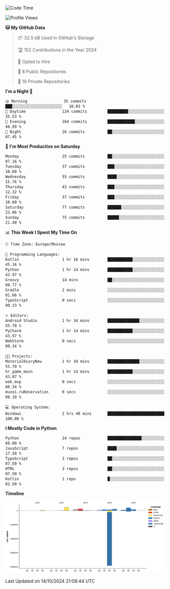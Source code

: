 <!--START_SECTION:waka-->
![Code Time](http://img.shields.io/badge/Code%20Time-531%20hrs%2020%20mins-blue)

![Profile Views](http://img.shields.io/badge/Profile%20Views-4-blue)

**🐱 My GitHub Data** 

> 📦 32.5 kB Used in GitHub's Storage 
 > 
> 🏆 152 Contributions in the Year 2024
 > 
> 💼 Opted to Hire
 > 
> 📜 8 Public Repositories 
 > 
> 🔑 19 Private Repositories 
 > 
**I'm a Night 🦉** 

```text
🌞 Morning                35 commits          ███░░░░░░░░░░░░░░░░░░░░░░   10.03 % 
🌆 Daytime                124 commits         █████████░░░░░░░░░░░░░░░░   35.53 % 
🌃 Evening                164 commits         ████████████░░░░░░░░░░░░░   46.99 % 
🌙 Night                  26 commits          ██░░░░░░░░░░░░░░░░░░░░░░░   07.45 % 
```
📅 **I'm Most Productive on Saturday** 

```text
Monday                   25 commits          ██░░░░░░░░░░░░░░░░░░░░░░░   07.16 % 
Tuesday                  37 commits          ███░░░░░░░░░░░░░░░░░░░░░░   10.60 % 
Wednesday                55 commits          ████░░░░░░░░░░░░░░░░░░░░░   15.76 % 
Thursday                 43 commits          ███░░░░░░░░░░░░░░░░░░░░░░   12.32 % 
Friday                   37 commits          ███░░░░░░░░░░░░░░░░░░░░░░   10.60 % 
Saturday                 77 commits          ██████░░░░░░░░░░░░░░░░░░░   22.06 % 
Sunday                   75 commits          █████░░░░░░░░░░░░░░░░░░░░   21.49 % 
```


📊 **This Week I Spent My Time On** 

```text
🕑︎ Time Zone: Europe/Moscow

💬 Programming Languages: 
Kotlin                   1 hr 16 mins        ███████████░░░░░░░░░░░░░░   45.16 % 
Python                   1 hr 14 mins        ███████████░░░░░░░░░░░░░░   43.97 % 
Groovy                   14 mins             ██░░░░░░░░░░░░░░░░░░░░░░░   08.77 % 
Gradle                   2 mins              ░░░░░░░░░░░░░░░░░░░░░░░░░   01.66 % 
TypeScript               0 secs              ░░░░░░░░░░░░░░░░░░░░░░░░░   00.33 % 

🔥 Editors: 
Android Studio           1 hr 34 mins        ██████████████░░░░░░░░░░░   55.70 % 
PyCharm                  1 hr 14 mins        ███████████░░░░░░░░░░░░░░   43.97 % 
WebStorm                 0 secs              ░░░░░░░░░░░░░░░░░░░░░░░░░   00.34 % 

🐱‍💻 Projects: 
MaterialDiaryNew         1 hr 34 mins        ██████████████░░░░░░░░░░░   55.70 % 
hr_game_main             1 hr 14 mins        ███████████░░░░░░░░░░░░░░   43.87 % 
web_mvp                  0 secs              ░░░░░░░░░░░░░░░░░░░░░░░░░   00.34 % 
muzei.ruReservation      0 secs              ░░░░░░░░░░░░░░░░░░░░░░░░░   00.10 % 

💻 Operating System: 
Windows                  2 hrs 49 mins       █████████████████████████   100.00 % 
```

**I Mostly Code in Python** 

```text
Python                   24 repos            ███████████████░░░░░░░░░░   60.00 % 
JavaScript               7 repos             ████░░░░░░░░░░░░░░░░░░░░░   17.50 % 
TypeScript               3 repos             ██░░░░░░░░░░░░░░░░░░░░░░░   07.50 % 
HTML                     3 repos             ██░░░░░░░░░░░░░░░░░░░░░░░   07.50 % 
Kotlin                   1 repo              █░░░░░░░░░░░░░░░░░░░░░░░░   02.50 % 
```



**Timeline**

![Lines of Code chart](https://raw.githubusercontent.com/adlemx/adlemx/main/assets/bar_graph.png)


 Last Updated on 14/10/2024 21:08:44 UTC
<!--END_SECTION:waka-->
